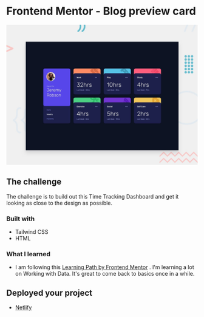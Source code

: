 # Frontend Mentor - Blog preview card

![Design preview for the Blog preview card coding challenge](./design/desktop-preview.jpg)

## The challenge

The challenge is to build out this Time Tracking Dashboard and get it looking as close to the design as possible.

### Built with

- Tailwind CSS
- HTML

### What I learned

- I am following this [Learning Path by Frontend Mentor](https://www.frontendmentor.io/learning-paths/javascript-fundamentals-oR7g6-mTZ-/steps/6620e31b2f40450f91cf926c/article/read) . I'm learning a lot on Working with Data. It's great to come back to basics once in a while.

## Deployed your project

- [Netlify](https://monumental-cocada-8e1f6c.netlify.app)
